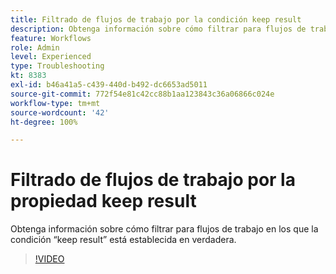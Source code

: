 ```yaml
---
title: Filtrado de flujos de trabajo por la condición keep result
description: Obtenga información sobre cómo filtrar para flujos de trabajo en los que la condición “keep result” está establecida en verdadera.
feature: Workflows
role: Admin
level: Experienced
type: Troubleshooting
kt: 8383
exl-id: b46a41a5-c439-440d-b492-dc6653ad5011
source-git-commit: 772f54e81c42cc88b1aa123843c36a06866c024e
workflow-type: tm+mt
source-wordcount: '42'
ht-degree: 100%

---
```


# Filtrado de flujos de trabajo por la propiedad keep result

Obtenga información sobre cómo filtrar para flujos de trabajo en los que la condición “keep result” está establecida en verdadera.

>[!VIDEO](https://video.tv.adobe.com/v/335888?quality=12)
